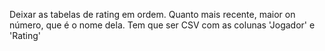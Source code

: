 Deixar as tabelas de rating em ordem.
Quanto mais recente, maior on número, que é o nome dela.
Tem que ser CSV com as colunas 'Jogador' e 'Rating'